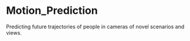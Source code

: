 # Motion_Prediction
Predicting future trajectories of people in cameras of novel scenarios and views.
